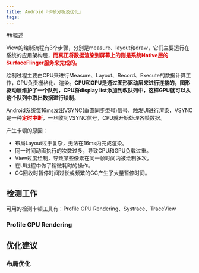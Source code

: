 ```yaml
---
title: Android『卡顿分析及优化』
tags:
---
```


##概述

View的绘制流程有3个步骤，分别是measure、layout和draw，它们主要运行在系统的应用架构层，<font color="#dd0000">**而真正将数据渲染到屏幕上的则是系统Native层的SurfaceFlinger服务来完成的。**</font>

绘制过程主要由CPU来进行Measure、Layout、Record、Execute的数据计算工作，GPU负责栅格化、渲染。**CPU和GPU是通过图形驱动层来进行连接的，图形驱动层维护了一个队列，CPU将display list添加到改队列中，这样GPU就可以从这个队列中取出数据进行绘制**。

Android系统每16ms发出VSYNC(垂直同步型号)信号，触发UI进行渲染，VSYNC是一种<font color="#dd0000">**定时中断**</font>，一旦收到VSYNC信号，CPU就开始处理各帧数据。

产生卡顿的原因：

+ 布局Layout过于复杂，无法在16ms内完成渲染。
+ 同一时间动画执行的次数过多，导致CPU和GPU负载过重。
+ View过度绘制，导致某些像素在同一帧时间内被绘制多次。
+ 在UI线程中做了稍微耗时的操作。
+ GC回收时暂停时间过长或频繁的GC产生了大量暂停时间。

## 检测工作

可用的检测卡顿工具有：Profile GPU Rendering、Systrace、TraceView

### Profile GPU Rendering





## 优化建议

### 布局优化

